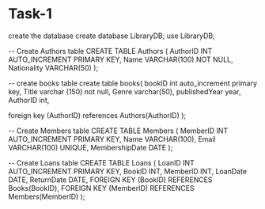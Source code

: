 # Task-1

create the database
create database LibraryDB;
use LibraryDB;



-- Create Authors table
CREATE TABLE Authors (
    AuthorID INT AUTO_INCREMENT PRIMARY KEY,
    Name VARCHAR(100) NOT NULL,
    Nationality VARCHAR(50)
);

-- create books table
create table books(
bookID int auto_increment primary key,
Title varchar (150) not null,
Genre varchar(50),
publishedYear year,
AuthorID int,

foreign key (AuthorID) references Authors(AuthorID)
);


-- Create Members table
CREATE TABLE Members (
    MemberID INT AUTO_INCREMENT PRIMARY KEY,
    Name VARCHAR(100),
    Email VARCHAR(100) UNIQUE,
    MembershipDate DATE
);

-- Create Loans table
CREATE TABLE Loans (
    LoanID INT AUTO_INCREMENT PRIMARY KEY,
    BookID INT,
    MemberID INT,
    LoanDate DATE,
    ReturnDate DATE,
    FOREIGN KEY (BookID) REFERENCES Books(BookID),
    FOREIGN KEY (MemberID) REFERENCES Members(MemberID)
);
